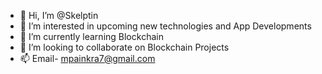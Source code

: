 - 👋 Hi, I’m @Skelptin
- 👀 I’m interested in upcoming new technologies and App Developments
- 🌱 I’m currently learning Blockchain
- 💞️ I’m looking to collaborate on Blockchain Projects
- 📫 Email- mpainkra7@gmail.com

<!---
Skelptin/Skelptin is a ✨ special ✨ repository because its `README.md` (this file) appears on your GitHub profile.
You can click the Preview link to take a look at your changes.
--->
